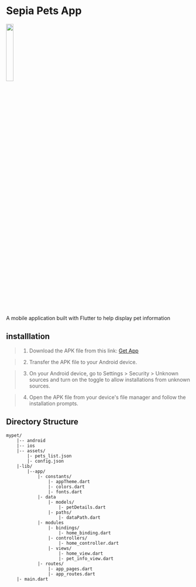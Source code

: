 # Sepia Pets App
<img src="https://www.linkpicture.com/q/icon_52.png"  width="20%" height="20%">

A mobile application built with Flutter to help display pet information

## installlation
> 1. Download the APK file from this link: [Get App](https://drive.google.com/file/d/1zPKv5FCLY-cO5LOzs7itIhRunP0aLrPu/view?usp=sharing)

> 2. Transfer the APK file to your Android device.

> 3. On your Android device, go to Settings > Security > Unknown sources and turn on the toggle to allow installations from unknown sources.

> 4. Open the APK file from your device's file manager and follow the installation prompts.

## Directory Structure

    mypet/
        |-- android
        |-- ios
        |-- assets/
            |- pets_list.json
            |- config.json
        |-lib/
            |--app/
                |- constants/
                    |- appTheme.dart
                    |- colors.dart
                    |- fonts.dart
                |- data
                    |- models/
                        |- petDetails.dart
                    |- paths/
                        |- dataPath.dart
                |- modules
                    |- bindings/
                        |- home_binding.dart
                    |- controllers/
                        |- home_controller.dart
                    |- views/
                        |- home_view.dart
                        |- pet_info_view.dart
                |- routes/
                    |- app_pages.dart
                    |- app_routes.dart
        |- main.dart


        
                    
                    



